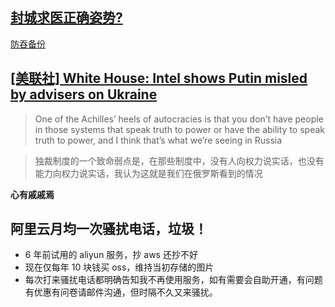 ## [封城求医正确姿势?](https://wx1.sinaimg.cn/mw2000/6242cc7fgy1h0squco7iqj20ku3kg1jx.jpg)

[防吞备份](https://i.postimg.cc/bvXBH2PC/image.jpg)
 

## [[美联社] White House: Intel shows Putin misled by advisers on Ukraine](https://apnews.com/article/russia-ukraine-putin-europe-00716c99579afeff701af31b32ef7c8c)
> One of the Achilles’ heels of autocracies is that you don’t have people in those systems that speak truth to power or have the ability to speak truth to power, and I think that’s what we’re seeing in Russia

> 独裁制度的一个致命弱点是，在那些制度中，没有人向权力说实话，也没有能力向权力说实话，我认为这就是我们在俄罗斯看到的情况

**心有戚戚焉**

## 阿里云月均一次骚扰电话，垃圾！
* 6 年前试用的 aliyun 服务，抄 aws 还抄不好
* 现在仅每年 10 块钱买 oss，维持当初存储的图片
* 每次打来骚扰电话都明确告知我不再使用服务，如有需要会自助开通，有问题有优惠有问卷请邮件沟通，但时隔不久又来骚扰。
  